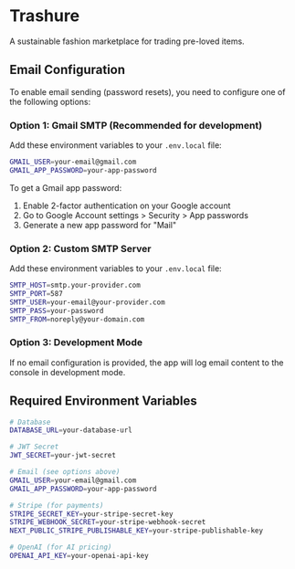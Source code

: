 # Trashure

A sustainable fashion marketplace for trading pre-loved items.

## Email Configuration

To enable email sending (password resets), you need to configure one of the following options:

### Option 1: Gmail SMTP (Recommended for development)
Add these environment variables to your `.env.local` file:

```bash
GMAIL_USER=your-email@gmail.com
GMAIL_APP_PASSWORD=your-app-password
```

To get a Gmail app password:
1. Enable 2-factor authentication on your Google account
2. Go to Google Account settings > Security > App passwords
3. Generate a new app password for "Mail"

### Option 2: Custom SMTP Server
Add these environment variables to your `.env.local` file:

```bash
SMTP_HOST=smtp.your-provider.com
SMTP_PORT=587
SMTP_USER=your-email@your-provider.com
SMTP_PASS=your-password
SMTP_FROM=noreply@your-domain.com
```

### Option 3: Development Mode
If no email configuration is provided, the app will log email content to the console in development mode.

## Required Environment Variables

```bash
# Database
DATABASE_URL=your-database-url

# JWT Secret
JWT_SECRET=your-jwt-secret

# Email (see options above)
GMAIL_USER=your-email@gmail.com
GMAIL_APP_PASSWORD=your-app-password

# Stripe (for payments)
STRIPE_SECRET_KEY=your-stripe-secret-key
STRIPE_WEBHOOK_SECRET=your-stripe-webhook-secret
NEXT_PUBLIC_STRIPE_PUBLISHABLE_KEY=your-stripe-publishable-key

# OpenAI (for AI pricing)
OPENAI_API_KEY=your-openai-api-key
```
